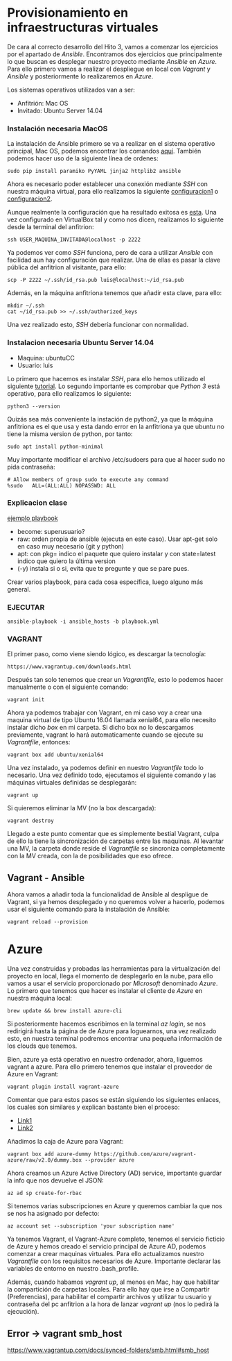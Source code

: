 # Provisionamiento en infraestructuras virtuales

De cara al correcto desarrollo del Hito 3, vamos a comenzar los ejercicios por el apartado de *Ansible*. Encontramos dos ejercicios que principalmente lo que buscan es desplegar nuestro proyecto mediante *Ansible* en *Azure*. Para ello primero vamos a realizar el despliegue en local con *Vagrant* y *Ansible* y posteriormente lo realizaremos en *Azure*. 

Los sistemas operativos utilizados van a ser:
- Anfitrión: Mac OS
- Invitado: Ubuntu Server 14.04 

### Instalación necesaria MacOS

La instalación de Ansible primero se va a realizar en el sistema operativo principal, Mac OS, podemos encontrar los comandos 
[aquí](https://docs.ansible.com/ansible/2.5/installation_guide/intro_installation.html#latest-releases-via-pip). También podemos hacer uso de la siguiente línea de ordenes:
~~~
sudo pip install paramiko PyYAML jinja2 httplib2 ansible
~~~

Ahora es necesario poder establecer una conexión mediante *SSH* con nuestra máquina virtual, para ello realizamos la siguiente [configuracion1](https://jorgepuente.es/sistemas/acceder-una-maquina-virtual-virtualbox-traves-nat/) o [configuracion2](http://www.felip.info/linux/configurar-ssh-entre-huespedes-virtualbox-y-anfitrion-en-linux/).

Aunque realmente la configuración que ha resultado exitosa es [esta](https://unix.stackexchange.com/questions/231138/ssh-into-virtualbox-on-mac). Una vez configurado en VirtualBox tal y como nos dicen, realizamos lo siguiente desde la terminal del anfitrion:
~~~
ssh USER_MAQUINA_INVITADA@localhost -p 2222
~~~

Ya podemos ver como *SSH* funciona, pero de cara a utilizar *Ansible* con facilidad aun hay configuración que realizar. Una de ellas es pasar la clave pública del anfitrion al visitante, para ello:
~~~
scp -P 2222 ~/.ssh/id_rsa.pub luis@localhost:~/id_rsa.pub
~~~
Además, en la máquina anfitriona tenemos que añadir esta clave, para ello:
~~~
mkdir ~/.ssh
cat ~/id_rsa.pub >> ~/.ssh/authorized_keys
~~~

Una vez realizado esto, *SSH* debería funcionar con normalidad.


### Instalacion necesaria Ubuntu Server 14.04

- Maquina: ubuntuCC
- Usuario: luis

Lo primero que hacemos es instalar *SSH*, para ello hemos utilizado el siguiente [tutorial](http://linux-sys-adm.com/ubuntu-16.04-lts-how-to-install-and-configure-ssh/).
Lo segundo importante es comprobar que *Python 3* está operativo, para ello realizamos lo siguiente:
~~~
python3 --version
~~~

Quizás sea más conveniente la instación de python2, ya que la máquina anfitriona es el que usa y esta dando error en la anfitriona ya que ubuntu no tiene la misma version de python, por tanto:
~~~
sudo apt install python-minimal
~~~

Muy importante modificar el archivo /etc/sudoers para que al hacer sudo no pida contraseña:
~~~
# Allow members of group sudo to execute any command
%sudo	ALL=(ALL:ALL) NOPASSWD: ALL
~~~

### Explicacion clase

[ejemplo playbook](https://github.com/JJ/platzi-docker-vm/blob/master/provision/playbook.yml)

 - become: superusuario?
 - raw: orden propia de ansible (ejecuta en este caso). Usar apt-get solo en caso muy necesario (git y python)
 - apt: con pkg= indico el paquete que quiero instalar y con state=latest indico que quiero la última version
 - (-y) instala si o si, evita que te pregunte y que se pare pues.

 Crear varios playbook, para cada cosa específica, luego alguno más general.

### EJECUTAR

~~~
ansible-playbook -i ansible_hosts -b playbook.yml
~~~

### VAGRANT

El primer paso, como viene siendo lógico, es descargar la tecnología:
~~~
https://www.vagrantup.com/downloads.html
~~~

Después tan solo tenemos que crear un *Vagrantfile*, esto lo podemos hacer manualmente o con el siguiente comando:
~~~
vagrant init
~~~

Ahora ya podemos trabajar con Vagrant, en mi caso voy a crear una maquina virtual de tipo Ubuntu 16.04 llamada xenial64, para ello necesito instalar dicho *box* en mi carpeta. Si dicho box no lo descargamos previamente, vagrant lo hará automaticamente cuando se ejecute su *Vagrantfile*, entonces:
~~~
vagrant box add ubuntu/xenial64
~~~
 
Una vez instalado, ya podemos definir en nuestro *Vagrantfile* todo lo necesario. Una vez definido todo, ejecutamos el siguiente comando y las máquinas virtuales definidas se desplegarán:
~~~
vagrant up
~~~
Si quieremos eliminar la MV (no la box descargada):
~~~
vagrant destroy
~~~

Llegado a este punto comentar que es simplemente bestial Vagrant, culpa de ello la tiene la sincronización de carpetas entre las maquinas. Al levantar una MV, la carpeta donde reside el *Vagrantfile* se sincroniza completamente con la MV creada, con la de posibilidades que eso ofrece.

## Vagrant - Ansible

Ahora vamos a añadir toda la funcionalidad de Ansible al despligue de Vagrant, si ya hemos desplegado y no queremos volver a hacerlo, podemos usar el siguiente comando para la instalación de Ansible:
~~~
vagrant reload --provision
~~~

# Azure

Una vez construidas y probadas las herramientas para la virtualización del proyecto en local, llega el momento de desplegarlo en la nube, para ello vamos a usar el servicio proporcionado por *Microsoft* denominado *Azure*. Lo primero que tenemos que hacer es instalar el cliente de *Azure* en nuestra máquina local:
~~~
brew update && brew install azure-cli
~~~
Si posteriormente hacemos escribimos en la terminal *az login*, se nos redirigirá hasta la página de de Azure para loguearnos, una vez realizado esto, en nuestra terminal podremos encontrar una pequeña información de los clouds que tenemos. 

Bien, azure ya está operativo en nuestro ordenador, ahora, liguemos vagrant a azure. Para ello primero tenemos que instalar el proveedor de Azure en Vagrant:
~~~
vagrant plugin install vagrant-azure
~~~
Comentar que para estos pasos se están siguiendo los siguientes enlaces, los cuales son similares y explican bastante bien el proceso:
- [Link1](https://blog.scottlowe.org/2017/12/11/using-vagrant-with-azure/)
- [Link2](https://github.com/scottslowe/learning-tools/tree/master/vagrant/azure)

Añadimos la caja de Azure para Vagrant:
~~~
vagrant box add azure-dummy https://github.com/azure/vagrant-azure/raw/v2.0/dummy.box --provider azure
~~~
Ahora creamos un Azure Active Directory (AD) service, importante guardar la info que nos devuelve el JSON:
~~~
az ad sp create-for-rbac
~~~
Si tenemos varias subscripciones en Azure y queremos cambiar la que nos se nos ha asignado por defecto:
~~~
az account set --subscription 'your subscription name'
~~~
Ya tenemos Vagrant, el Vagrant-Azure completo, tenemos el servicio ficticio de Azure y hemos creado el servicio principal de Azure AD, podemos comenzar a crear maquinas virtuales. Para ello actualizamos nuestro *Vagrantfile* con los requisitos necesarios de Azure. Importante declarar las variables de entorno en nuestro .bash_profile.

Además, cuando habamos *vagrant up*, al menos en Mac, hay que habilitar la compartición de carpetas locales. Para ello hay que irse a Compartir (Preferencias), para habilitar el compartir archivos y utilizar tu usuario y contraseña del pc anfitrion a la hora de lanzar *vagrant up* (nos lo pedirá la ejecución).

## Error -> vagrant smb_host
https://www.vagrantup.com/docs/synced-folders/smb.html#smb_host

~~~
~~~
~~~
~~~
